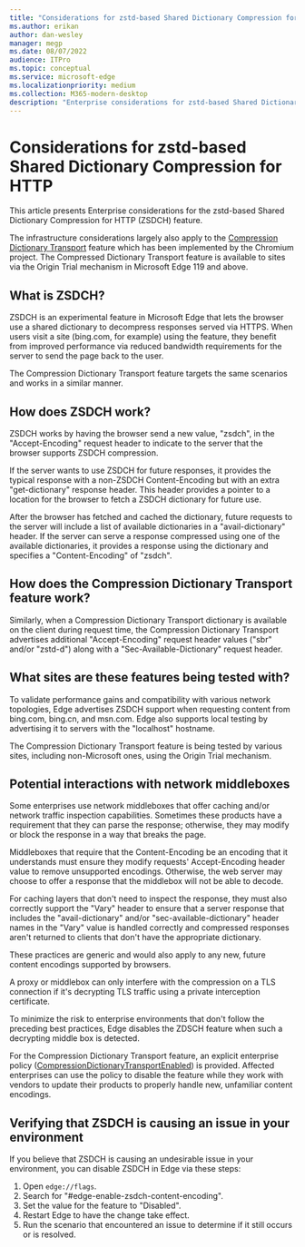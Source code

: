 ```yaml
---
title: "Considerations for zstd-based Shared Dictionary Compression for HTTP"
ms.author: erikan
author: dan-wesley
manager: megp
ms.date: 08/07/2022
audience: ITPro
ms.topic: conceptual
ms.service: microsoft-edge
ms.localizationpriority: medium
ms.collection: M365-modern-desktop
description: "Enterprise considerations for zstd-based Shared Dictionary Compression for HTTP (ZSDCH) feature"
---
```


# Considerations for zstd-based Shared Dictionary Compression for HTTP 

This article presents Enterprise considerations for the zstd-based Shared Dictionary Compression for HTTP (ZSDCH) feature.

The infrastructure considerations largely also apply to the [Compression Dictionary Transport](https://datatracker.ietf.org/doc/draft-ietf-httpbis-compression-dictionary/) feature which has been implemented by the Chromium project. The Compressed Dictionary Transport feature is available to sites via the Origin Trial mechanism in Microsoft Edge 119 and above.

## What is ZSDCH?

ZSDCH is an experimental feature in Microsoft Edge that lets the browser use a shared dictionary to decompress responses served via HTTPS. When users visit a site (bing.com, for example) using the feature, they benefit from improved performance via reduced bandwidth requirements for the server to send the page back to the user.

The Compression Dictionary Transport feature targets the same scenarios and works in a similar manner.

## How does ZSDCH work?

ZSDCH works by having the browser send a new value, "zsdch", in the "Accept-Encoding" request header to indicate to the server that the browser supports ZSDCH compression.

If the server wants to use ZSDCH for future responses, it provides the typical response with a non-ZSDCH Content-Encoding but with an extra "get-dictionary" response header. This header provides a pointer to a location for the browser to fetch a ZSDCH dictionary for future use.

After the browser has fetched and cached the dictionary, future requests to the server will include a list of available dictionaries in a "avail-dictionary" header. If the server can serve a response compressed using one of the available dictionaries, it provides a response using the dictionary and specifies a "Content-Encoding" of "zsdch".

## How does the Compression Dictionary Transport feature work?

Similarly, when a Compression Dictionary Transport dictionary is available on the client during request time, the Compression Dictionary Transport advertises additional "Accept-Encoding" request header values ("sbr" and/or "zstd-d") along with a "Sec-Available-Dictionary" request header.

## What sites are these features being tested with?

To validate performance gains and compatibility with various network topologies, Edge advertises ZSDCH support when requesting content from bing.com, bing.cn, and msn.com. Edge also supports local testing by advertising it to servers with the "localhost" hostname.

The Compression Dictionary Transport feature is being tested by various sites, including non-Microsoft ones, using the Origin Trial mechanism.

## Potential interactions with network middleboxes

Some enterprises use network middleboxes that offer caching and/or network traffic inspection capabilities. Sometimes these products have a requirement that they can parse the response; otherwise, they may modify or block the response in a way that breaks the page.

Middleboxes that require that the Content-Encoding be an encoding that it understands must ensure they modify requests' Accept-Encoding header value to remove unsupported encodings. Otherwise, the web server may choose to offer a response that the middlebox will not be able to decode.

For caching layers that don't need to inspect the response, they must also correctly support the "Vary" header to ensure that a server response that includes the "avail-dictionary" and/or "sec-available-dictionary" header names in the "Vary" value is handled correctly and compressed responses aren't returned to clients that don't have the appropriate dictionary.

These practices are generic and would also apply to any new, future content encodings supported by browsers.

A proxy or middlebox can only interfere with the compression on a TLS connection if it's decrypting TLS traffic using a private interception certificate.

To minimize the risk to enterprise environments that don't follow the preceding best practices, Edge disables the ZDSCH feature when such a decrypting middle box is detected.

For the Compression Dictionary Transport feature, an explicit enterprise policy ([CompressionDictionaryTransportEnabled](/deployedge/microsoft-edge-policies#compressiondictionarytransportenabled)) is provided. Affected enterprises can use the policy to disable the feature while they work with vendors to update their products to properly handle new, unfamiliar content encodings.

## Verifying that ZSDCH is causing an issue in your environment

If you believe that ZSDCH is causing an undesirable issue in your environment, you can disable ZSDCH in Edge via these steps:

1. Open `edge://flags`.
1. Search for "#edge-enable-zsdch-content-encoding".
1. Set the value for the feature to "Disabled".
1. Restart Edge to have the change take effect.
1. Run the scenario that encountered an issue to determine if it still occurs or is resolved.
